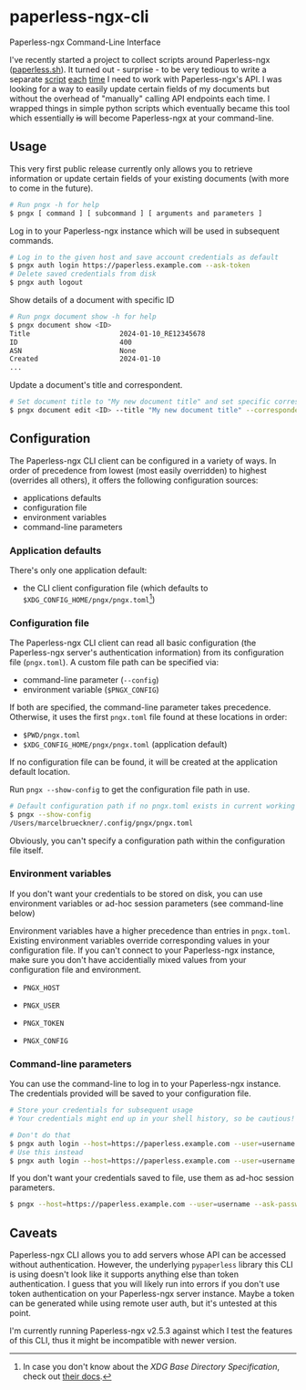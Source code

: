 # paperless-ngx-cli

Paperless-ngx Command-Line Interface

I've recently started a project to collect scripts around Paperless-ngx ([paperless.sh](https://paperless.sh)). It turned out - surprise - to be very tedious to write a separate [script](https://github.com/marcelbrueckner/paperless.sh/blob/6cc85b20482e0281d9e26ab82fcaccf34e27a276/scripts/post-consumption/content-matching/pngx-update-document.py) [each](https://github.com/marcelbrueckner/paperless.sh/blob/6cc85b20482e0281d9e26ab82fcaccf34e27a276/scripts/api/custom-field-sum/custom-field-sum.py) [time](https://github.com/marcelbrueckner/paperless.sh/blob/6cc85b20482e0281d9e26ab82fcaccf34e27a276/scripts/api/custom-field-sum/custom-field-sum-of-differences.py) I need to work with Paperless-ngx's API.
I was looking for a way to easily update certain fields of my documents but without the overhead of "manually" calling API endpoints each time.
I wrapped things in simple python scripts which eventually became this tool which essentially ~~is~~ will become Paperless-ngx at your command-line.

## Usage

This very first public release currently only allows you to retrieve information or update certain fields of your existing documents (with more to come in the future).

```bash
# Run pngx -h for help
$ pngx [ command ] [ subcommand ] [ arguments and parameters ]
```

Log in to your Paperless-ngx instance which will be used in subsequent commands.

```bash
# Log in to the given host and save account credentials as default
$ pngx auth login https://paperless.example.com --ask-token
# Delete saved credentials from disk
$ pngx auth logout
```

Show details of a document with specific ID

```bash
# Run pngx document show -h for help
$ pngx document show <ID>
Title                      2024-01-10_RE12345678                                                                      
ID                         400                                                                                        
ASN                        None                                                                                       
Created                    2024-01-10
...
```

Update a document's title and correspondent.

```bash
# Set document title to "My new document title" and set specific correspondent
$ pngx document edit <ID> --title "My new document title" --correspondent <CORRESPONDENT_ID>
```

## Configuration

The Paperless-ngx CLI client can be configured in a variety of ways.
In order of precedence from lowest (most easily overridden) to highest (overrides all others), it offers the following configuration sources:

* applications defaults
* configuration file
* environment variables
* command-line parameters

### Application defaults

There's only one application default:

* the CLI client configuration file (which defaults to `$XDG_CONFIG_HOME/pngx/pngx.toml`[^1])

[^1]: In case you don't know about the *XDG Base Directory Specification*, check out [their docs](https://specifications.freedesktop.org/basedir-spec/basedir-spec-latest.html).

### Configuration file

The Paperless-ngx CLI client can read all basic configuration (the Paperless-ngx server's authentication information) from its configuration file (`pngx.toml`). A custom file path can be specified via:

* command-line parameter (`--config`)
* environment variable (`$PNGX_CONFIG`)

If both are specified, the command-line parameter takes precedence. Otherwise, it uses the first `pngx.toml` file found at these locations in order:

* `$PWD/pngx.toml`
* `$XDG_CONFIG_HOME/pngx/pngx.toml` (application default)

If no configuration file can be found, it will be created at the application default location.

Run `pngx --show-config` to get the configuration file path in use.

```bash
# Default configuration path if no pngx.toml exists in current working directory
$ pngx --show-config
/Users/marcelbrueckner/.config/pngx/pngx.toml
```

Obviously, you can't specify a configuration path within the configuration file itself.

### Environment variables

If you don't want your credentials to be stored on disk, you can use environment variables or ad-hoc session parameters (see command-line below)

Environment variables have a higher precedence than entries in `pngx.toml`. Existing environment variables override corresponding values in your configuration file. If you can't connect to your Paperless-ngx instance, make sure you don't have accidentially mixed values from your configuration file and environment.

* `PNGX_HOST`
* `PNGX_USER`
* `PNGX_TOKEN`

* `PNGX_CONFIG`

### Command-line parameters

You can use the command-line to log in to your Paperless-ngx instance. The credentials provided will be saved to your configuration file.

```bash
# Store your credentials for subsequent usage
# Your credentials might end up in your shell history, so be cautious! 

# Don't do that
$ pngx auth login --host=https://paperless.example.com --user=username --password=password
# Use this instead
$ pngx auth login --host=https://paperless.example.com --user=username --ask-password|--ask-token
```

If you don't want your credentials saved to file, use them as ad-hoc session parameters.

```bash
$ pngx --host=https://paperless.example.com --user=username --ask-password|--ask-token auth show
```

## Caveats

Paperless-ngx CLI allows you to add servers whose API can be accessed without authentication. However, the underlying `pypaperless` library this CLI is using doesn't look like it supports anything else than token authentication. I guess that you will likely run into errors if you don't use token authentication on your Paperless-ngx server instance. Maybe a token can be generated while using remote user auth, but it's untested at this point.

I'm currently running Paperless-ngx v2.5.3 against which I test the features of this CLI, thus it might be incompatible with newer version.
